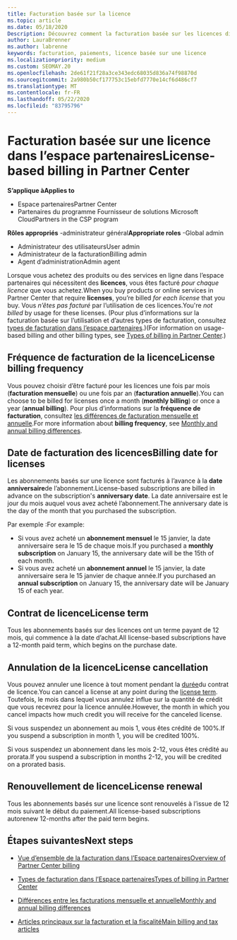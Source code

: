 ```yaml
---
title: Facturation basée sur la licence
ms.topic: article
ms.date: 05/18/2020
Description: Découvrez comment la facturation basée sur les licences diffère de la facturation basée sur l’utilisation dans l’espace partenaires, notamment de la façon dont vous êtes facturé par licence (et non par utilisation de licence).
author: LauraBrenner
ms.author: labrenne
keywords: facturation, paiements, licence basée sur une licence
ms.localizationpriority: medium
ms.custom: SEOMAY.20
ms.openlocfilehash: 2de61f21f28a3ce343edc68035d836a74f98870d
ms.sourcegitcommit: 2a980b50cf177753c15ebfd7770e14cf6d486cf7
ms.translationtype: MT
ms.contentlocale: fr-FR
ms.lasthandoff: 05/22/2020
ms.locfileid: "83795796"
---
```

# <a name="license-based-billing-in-partner-center"></a><span data-ttu-id="36afa-104">Facturation basée sur une licence dans l’espace partenaires</span><span class="sxs-lookup"><span data-stu-id="36afa-104">License-based billing in Partner Center</span></span>

<span data-ttu-id="36afa-105">**S’applique à**</span><span class="sxs-lookup"><span data-stu-id="36afa-105">**Applies to**</span></span>

- <span data-ttu-id="36afa-106">Espace partenaires</span><span class="sxs-lookup"><span data-stu-id="36afa-106">Partner Center</span></span>
- <span data-ttu-id="36afa-107">Partenaires du programme Fournisseur de solutions Microsoft Cloud</span><span class="sxs-lookup"><span data-stu-id="36afa-107">Partners in the CSP program</span></span>

<span data-ttu-id="36afa-108">**Rôles appropriés** -administrateur général</span><span class="sxs-lookup"><span data-stu-id="36afa-108">**Appropriate roles** -Global admin</span></span>
- <span data-ttu-id="36afa-109">Administrateur des utilisateurs</span><span class="sxs-lookup"><span data-stu-id="36afa-109">User admin</span></span>
- <span data-ttu-id="36afa-110">Administrateur de la facturation</span><span class="sxs-lookup"><span data-stu-id="36afa-110">Billing admin</span></span>
- <span data-ttu-id="36afa-111">Agent d’administration</span><span class="sxs-lookup"><span data-stu-id="36afa-111">Admin agent</span></span>

<span data-ttu-id="36afa-112">Lorsque vous achetez des produits ou des services en ligne dans l’espace partenaires qui nécessitent des **licences**, vous êtes facturé *pour chaque licence* que vous achetez.</span><span class="sxs-lookup"><span data-stu-id="36afa-112">When you buy products or online services in Partner Center that require **licenses**, you’re billed *for each license* that you buy.</span></span> <span data-ttu-id="36afa-113">Vous *n’êtes pas facturé* par l’utilisation de ces licences.</span><span class="sxs-lookup"><span data-stu-id="36afa-113">You're *not billed* by usage for these licenses.</span></span> <span data-ttu-id="36afa-114">(Pour plus d’informations sur la facturation basée sur l’utilisation et d’autres types de facturation, consultez [types de facturation dans l’espace partenaires](billing-different-types.md).)</span><span class="sxs-lookup"><span data-stu-id="36afa-114">(For information on usage-based billing and other billing types, see [Types of billing in Partner Center](billing-different-types.md).)</span></span>

## <a name="license-billing-frequency"></a><span data-ttu-id="36afa-115">Fréquence de facturation de la licence</span><span class="sxs-lookup"><span data-stu-id="36afa-115">License billing frequency</span></span>

<span data-ttu-id="36afa-116">Vous pouvez choisir d’être facturé pour les licences une fois par mois (**facturation mensuelle**) ou une fois par an (**facturation annuelle**).</span><span class="sxs-lookup"><span data-stu-id="36afa-116">You can choose to be billed for licenses once a month (**monthly billing**) or once a year (**annual billing**).</span></span> <span data-ttu-id="36afa-117">Pour plus d’informations sur la **fréquence de facturation**, consultez [les différences de facturation mensuelle et annuelle](billing-annual-monthly.md).</span><span class="sxs-lookup"><span data-stu-id="36afa-117">For more information about **billing frequency**, see [Monthly and annual billing differences](billing-annual-monthly.md).</span></span>

## <a name="billing-date-for-licenses"></a><span data-ttu-id="36afa-118">Date de facturation des licences</span><span class="sxs-lookup"><span data-stu-id="36afa-118">Billing date for licenses</span></span>

<span data-ttu-id="36afa-119">Les abonnements basés sur une licence sont facturés à l’avance à la **date anniversaire**de l’abonnement.</span><span class="sxs-lookup"><span data-stu-id="36afa-119">License-based subscriptions are billed in advance on the subscription's **anniversary date**.</span></span> <span data-ttu-id="36afa-120">La date anniversaire est le jour du mois auquel vous avez acheté l’abonnement.</span><span class="sxs-lookup"><span data-stu-id="36afa-120">The anniversary date is the day of the month that you purchased the subscription.</span></span>

<span data-ttu-id="36afa-121">Par exemple :</span><span class="sxs-lookup"><span data-stu-id="36afa-121">For example:</span></span>

- <span data-ttu-id="36afa-122">Si vous avez acheté un **abonnement mensuel** le 15 janvier, la date anniversaire sera le 15 de chaque mois.</span><span class="sxs-lookup"><span data-stu-id="36afa-122">If you purchased a **monthly subscription** on January 15, the anniversary date will be the 15th of each month.</span></span>
- <span data-ttu-id="36afa-123">Si vous avez acheté un **abonnement annuel** le 15 janvier, la date anniversaire sera le 15 janvier de chaque année.</span><span class="sxs-lookup"><span data-stu-id="36afa-123">If you purchased an **annual subscription** on January 15, the anniversary date will be January 15 of each year.</span></span>

## <a name="license-term"></a><span data-ttu-id="36afa-124">Contrat de licence</span><span class="sxs-lookup"><span data-stu-id="36afa-124">License term</span></span>

<span data-ttu-id="36afa-125">Tous les abonnements basés sur des licences ont un terme payant de 12 mois, qui commence à la date d’achat.</span><span class="sxs-lookup"><span data-stu-id="36afa-125">All license-based subscriptions have a 12-month paid term, which begins on the purchase date.</span></span>

## <a name="license-cancellation"></a><span data-ttu-id="36afa-126">Annulation de la licence</span><span class="sxs-lookup"><span data-stu-id="36afa-126">License cancellation</span></span>

<span data-ttu-id="36afa-127">Vous pouvez annuler une licence à tout moment pendant la [durée](#license-term)du contrat de licence.</span><span class="sxs-lookup"><span data-stu-id="36afa-127">You can cancel a license at any point during the [license term](#license-term).</span></span> <span data-ttu-id="36afa-128">Toutefois, le mois dans lequel vous annulez influe sur la quantité de crédit que vous recevrez pour la licence annulée.</span><span class="sxs-lookup"><span data-stu-id="36afa-128">However, the month in which you cancel impacts how much credit you will receive for the canceled license.</span></span>

<span data-ttu-id="36afa-129">Si vous suspendez un abonnement au mois 1, vous êtes crédité de 100%.</span><span class="sxs-lookup"><span data-stu-id="36afa-129">If you suspend a subscription in month 1, you will be credited 100%.</span></span>

<span data-ttu-id="36afa-130">Si vous suspendez un abonnement dans les mois 2-12, vous êtes crédité au prorata.</span><span class="sxs-lookup"><span data-stu-id="36afa-130">If you suspend a subscription in months 2-12, you will be credited on a prorated basis.</span></span>

## <a name="license-renewal"></a><span data-ttu-id="36afa-131">Renouvellement de licence</span><span class="sxs-lookup"><span data-stu-id="36afa-131">License renewal</span></span>

<span data-ttu-id="36afa-132">Tous les abonnements basés sur une licence sont renouvelés à l’issue de 12 mois suivant le début du paiement.</span><span class="sxs-lookup"><span data-stu-id="36afa-132">All license-based subscriptions autorenew 12-months after the paid term begins.</span></span>

## <a name="next-steps"></a><span data-ttu-id="36afa-133">Étapes suivantes</span><span class="sxs-lookup"><span data-stu-id="36afa-133">Next steps</span></span>

- [<span data-ttu-id="36afa-134">Vue d’ensemble de la facturation dans l’Espace partenaires</span><span class="sxs-lookup"><span data-stu-id="36afa-134">Overview of Partner Center billing</span></span>](billing-basics.md)

- [<span data-ttu-id="36afa-135">Types de facturation dans l’Espace partenaires</span><span class="sxs-lookup"><span data-stu-id="36afa-135">Types of billing in Partner Center</span></span>](billing-different-types.md)

- [<span data-ttu-id="36afa-136">Différences entre les facturations mensuelle et annuelle</span><span class="sxs-lookup"><span data-stu-id="36afa-136">Monthly and annual billing differences</span></span>](billing-annual-monthly.md)

- [<span data-ttu-id="36afa-137">Articles principaux sur la facturation et la fiscalité</span><span class="sxs-lookup"><span data-stu-id="36afa-137">Main billing and tax articles</span></span>](billing.md)
